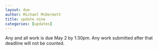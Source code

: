 ```yaml
---
layout: due
author: Michael McDermott
title: update nine
categories: [updates]
---
```


Any and all work is due May 2 by 1:30pm. Any work submitted after that deadline will not be counted.